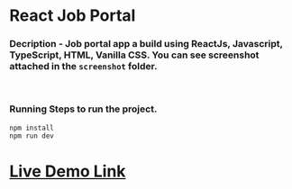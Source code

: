 # React Job Portal

### Decription - Job portal app a build using ReactJs, Javascript, TypeScript, HTML, Vanilla CSS. You can see screenshot attached in the `screenshot` folder.
<br />

### Running Steps to run the project.

```
npm install
npm run dev
``` 

# [Live Demo Link](https://619a5a77b4e38e7810979c37--sad-lamport-4585e4.netlify.app/)

